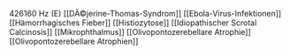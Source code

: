426160 Hz (E)
[[DÃ©jerine-Thomas-Syndrom]]
[[Ebola-Virus-Infektionen]]
[[Hämorrhagisches Fieber]]
[[Histiozytose]]
[[Idiopathischer Scrotal Calcinosis]]
[[Mikrophthalmus]]
[[Olivopontozerebellare Atrophie]]
[[Olivopontozerebellare Atrophien]]